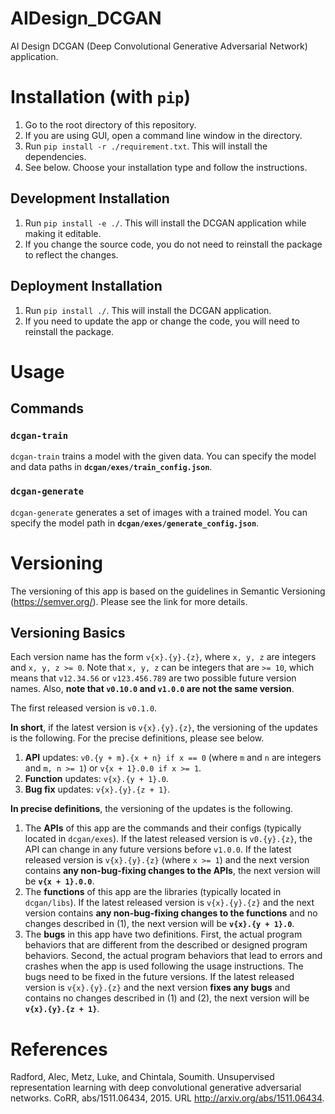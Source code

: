 [//]: # "Initially added by: liu-yucheng"
[//]: # "Last updated by: liu-yucheng"

# AIDesign_DCGAN

AI Design DCGAN (Deep Convolutional Generative Adversarial Network) application.

# Installation (with `pip`)

1. Go to the root directory of this repository.
2. If you are using GUI, open a command line window in the directory.
3. Run `pip install -r ./requirement.txt`. This will install the dependencies.
4. See below. Choose your installation type and follow the instructions.

## Development Installation

1. Run `pip install -e ./`. This will install the DCGAN application while making it editable.
2. If you change the source code, you do not need to reinstall the package to reflect the changes.

## Deployment Installation

1. Run `pip install ./`. This will install the DCGAN application.
2. If you need to update the app or change the code, you will need to reinstall the package.

# Usage

## Commands

### `dcgan-train`

`dcgan-train` trains a model with the given data. You can specify the model and data paths in **`dcgan/exes/train_config.json`**.

### `dcgan-generate`

`dcgan-generate` generates a set of images with a trained model. You can specify the model path in **`dcgan/exes/generate_config.json`**.

# Versioning

The versioning of this app is based on the guidelines in Semantic Versioning (<https://semver.org/>). Please see the link for more details.

## Versioning Basics

Each version name has the form `v{x}.{y}.{z}`, where `x, y, z` are integers and `x, y, z >= 0`. Note that `x, y, z` can be integers that are `>= 10`, which means that `v12.34.56` or `v123.456.789` are two possible future version names. Also, **note that `v0.10.0` and `v1.0.0` are not the same version**.

The first released version is `v0.1.0`.

**In short**, if the latest version is `v{x}.{y}.{z}`, the versioning of the updates is the following. For the precise definitions, please see below.

1. **API** updates: `v0.{y + m}.{x + n} if x == 0` (where `m` and `n` are integers and `m, n >= 1`) or `v{x + 1}.0.0 if x >= 1`.
2. **Function** updates: `v{x}.{y + 1}.0`.
3. **Bug fix** updates: `v{x}.{y}.{z + 1}`.

**In precise definitions**, the versioning of the updates is the following.

1. The **APIs** of this app are the commands and their configs (typically located in `dcgan/exes`). If the latest released version is `v0.{y}.{z}`, the API can change in any future versions before `v1.0.0`. If the latest released version is `v{x}.{y}.{z}` (where `x >= 1`) and the next version contains **any non-bug-fixing changes to the APIs**, the next version will be **`v{x + 1}.0.0`**.
2. The **functions** of this app are the libraries (typically located in `dcgan/libs`). If the latest released version is `v{x}.{y}.{z}` and the next version contains **any non-bug-fixing changes to the functions** and no changes described in (1), the next version will be **`v{x}.{y + 1}.0`**.
3. The **bugs** in this app have two definitions. First, the actual program behaviors that are different from the described or designed program behaviors. Second, the actual program behaviors that lead to errors and crashes when the app is used following the usage instructions. The bugs need to be fixed in the future versions. If the latest released version is `v{x}.{y}.{z}` and the next version **fixes any bugs** and contains no changes described in (1) and (2), the next version will be **`v{x}.{y}.{z + 1}`**.

# References

Radford, Alec, Metz, Luke, and Chintala, Soumith. Unsupervised representation learning with deep convolutional generative adversarial networks. CoRR, abs/1511.06434, 2015. URL <http://arxiv.org/abs/1511.06434>.


